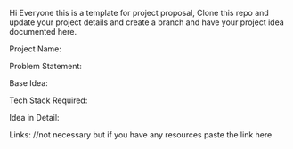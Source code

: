 Hi Everyone this is a template for project proposal, Clone this repo and update your project details and create a branch and have your project idea documented here.

Project Name:

Problem Statement:

Base Idea:

Tech Stack Required:

Idea in Detail:

Links: //not necessary but if you have any resources paste the link here 